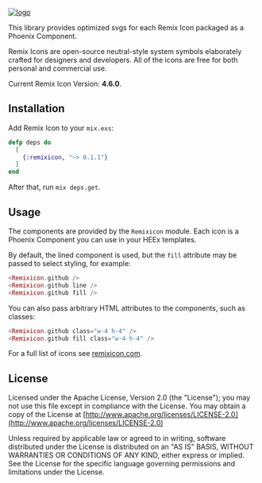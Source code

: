 [![logo](https://raw.githubusercontent.com/Remix-Design/RemixIcon/master/.github/files/logo-github.svg)](https://remixicon.com)

This library provides optimized svgs for each Remix Icon packaged as a Phoenix Component.

Remix Icons are open-source neutral-style system symbols elaborately crafted for designers and developers.
All of the icons are free for both personal and commercial use.

Current Remix Icon Version: **4.6.0**.

## Installation

Add Remix Icon to your `mix.exs`:

```elixir
defp deps do
  [
    {:remixicon, "~> 0.1.1"}
  ]
end
```

After that, run `mix deps.get`.

## Usage

The components are provided by the `Remixicon` module. Each icon is a Phoenix Component you can use in your HEEx templates.

By default, the lined component is used, but the `fill`
attribute may be passed to select styling, for example:

```eex
<Remixicon.github />
<Remixicon.github line />
<Remixicon.github fill />
```

You can also pass arbitrary HTML attributes to the components, such as classes:

```eex
<Remixicon.github class="w-4 h-4" />
<Remixicon.github fill class="w-4 h-4" />
```

For a full list of icons see [remixicon.com](https://remixicon.com/).

## License

Licensed under the Apache License, Version 2.0 (the "License");
you may not use this file except in compliance with the License.
You may obtain a copy of the License at [http://www.apache.org/licenses/LICENSE-2.0](http://www.apache.org/licenses/LICENSE-2.0)

Unless required by applicable law or agreed to in writing, software
distributed under the License is distributed on an "AS IS" BASIS,
WITHOUT WARRANTIES OR CONDITIONS OF ANY KIND, either express or implied.
See the License for the specific language governing permissions and
limitations under the License.
